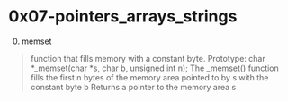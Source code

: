 # 0x07-pointers_arrays_strings

0. memset
> function that fills memory with a constant byte.
> Prototype: char *_memset(char *s, char b, unsigned int n);
> The _memset() function fills the first n bytes of the memory area pointed to by s with the constant byte b
> Returns a pointer to the memory area s


